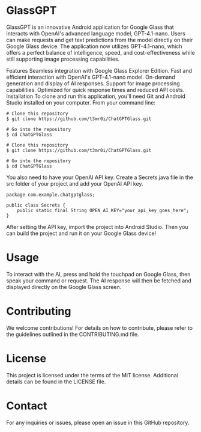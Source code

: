 # GlassGPT


GlassGPT is an innovative Android application for Google Glass that interacts with OpenAI's advanced language model, GPT-4.1-nano. Users can make requests and get text predictions from the model directly on their Google Glass device. The application now utilizes GPT-4.1-nano, which offers a perfect balance of intelligence, speed, and cost-effectiveness while still supporting image processing capabilities.

Features
Seamless integration with Google Glass Explorer Edition.
Fast and efficient interaction with OpenAI's GPT-4.1-nano model.
On-demand generation and display of AI responses.
Support for image processing capabilities.
Optimized for quick response times and reduced API costs.
Installation
To clone and run this application, you'll need Git and Android Studio installed on your computer. From your command line:
```
# Clone this repository
$ git clone https://github.com/t3mr0i/ChatGPTGlass.git

# Go into the repository
$ cd ChatGPTGlass

# Clone this repository
$ git clone https://github.com/t3mr0i/ChatGPTGlass.git

# Go into the repository
$ cd ChatGPTGlass
```
You also need to have your OpenAI API key. Create a Secrets.java file in the src folder of your project and add your OpenAI API key.

```
package com.example.chatgptglass;

public class Secrets {
    public static final String OPEN_AI_KEY="your_api_key_goes_here";
}
```

After setting the API key, import the project into Android Studio. Then you can build the project and run it on your Google Glass device!

# Usage
To interact with the AI, press and hold the touchpad on Google Glass, then speak your command or request. The AI response will then be fetched and displayed directly on the Google Glass screen.

# Contributing
We welcome contributions! For details on how to contribute, please refer to the guidelines outlined in the CONTRIBUTING.md file.

# License
This project is licensed under the terms of the MIT license. Additional details can be found in the LICENSE file.

# Contact
For any inquiries or issues, please open an issue in this GitHub repository.
